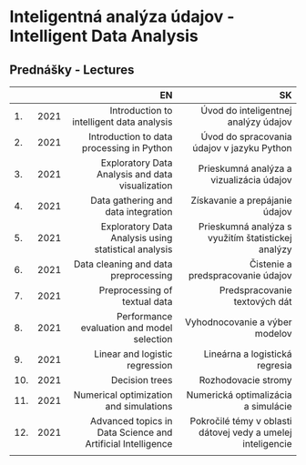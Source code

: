 # Inteligentná analýza údajov - Intelligent Data Analysis
## Prednášky - Lectures

|         |        | EN                                                          | SK                                                          |
| :-------| :----: | ----------------------------------------------------------: | ----------------------------------------------------------: |
| 1.      | 2021   | Introduction to intelligent data analysis                   | Úvod do inteligentnej analýzy údajov                        |
| 2.      | 2021   | Introduction to data processing in Python                   | Úvod do spracovania údajov v jazyku Python                  |
| 3.      | 2021   | Exploratory Data Analysis and data visualization            | Prieskumná analýza a vizualizácia údajov                    |
| 4.      | 2021   | Data gathering and data integration                         | Získavanie a prepájanie údajov                              |
| 5.      | 2021   | Exploratory Data Analysis using statistical analysis        | Prieskumná analýza s využitím štatistickej analýzy          |
| 6.      | 2021   | Data cleaning and data preprocessing                        | Čistenie a predspracovanie údajov                           |
| 7.      | 2021   | Preprocessing of textual data                               | Predspracovanie textových dát                               |
| 8.      | 2021   | Performance evaluation and model selection                  | Vyhodnocovanie a výber modelov                              |
| 9.      | 2021   | Linear and logistic regression                              | Lineárna a logistická regresia                              |
| 10.     | 2021   | Decision trees                                              | Rozhodovacie stromy                                         |
| 11.     | 2021   | Numerical optimization and simulations                      | Numerická optimalizácia a simulácie                         |
| 12.     | 2021   | Advanced topics in Data Science and Artificial Intelligence | Pokročilé témy v oblasti dátovej vedy a umelej inteligencie |
|         |        |                                                             |                                                             |
